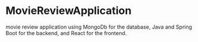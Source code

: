 # MovieReviewApplication
movie review application using MongoDb for the database, Java and Spring Boot for the backend, and React for the frontend.
